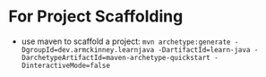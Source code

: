 # For Project Scaffolding

- use maven to scaffold a project:
`mvn archetype:generate -DgroupId=dev.armckinney.learnjava -DartifactId=learn-java -DarchetypeArtifactId=maven-archetype-quickstart -DinteractiveMode=false`

